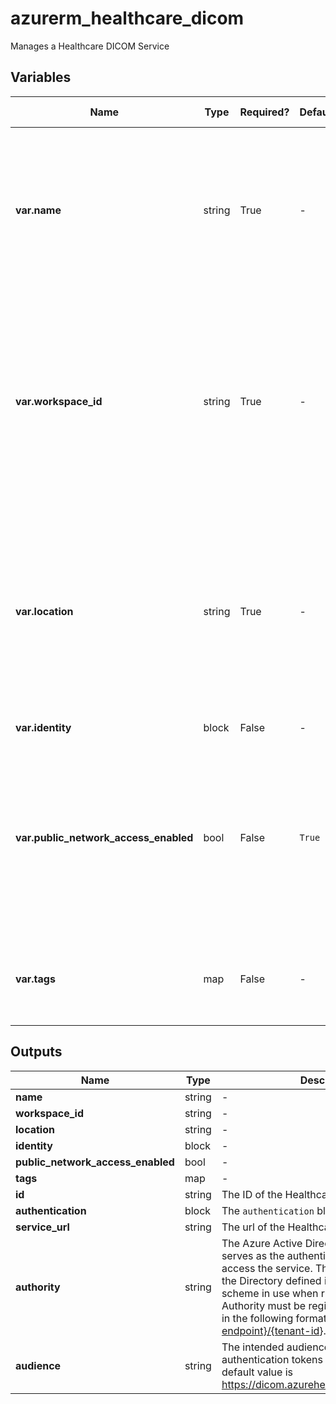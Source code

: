 # azurerm_healthcare_dicom

Manages a Healthcare DICOM Service

## Variables

| Name | Type | Required? | Default  | possible values | Description |
| ---- | ---- | --------- | -------- | ----------- | ----------- |
| **var.name** | string | True | -  |  -  | Specifies the name of the Healthcare DICOM Service. Changing this forces a new Healthcare DICOM Service to be created. | 
| **var.workspace_id** | string | True | -  |  -  | Specifies the id of the Healthcare Workspace where the Healthcare DICOM Service should exist. Changing this forces a new Healthcare DICOM Service to be created. | 
| **var.location** | string | True | -  |  -  | Specifies the Azure Region where the Healthcare DICOM Service should be created. Changing this forces a new Healthcare DICOM Service to be created. | 
| **var.identity** | block | False | -  |  -  | An `identity` block. | 
| **var.public_network_access_enabled** | bool | False | `True`  |  -  | Whether to enabled public networks when data plane traffic coming from public networks while private endpoint is enabled. Defaults to `true`. | 
| **var.tags** | map | False | -  |  -  | A mapping of tags to assign to the Healthcare DICOM Service. | 



## Outputs

| Name | Type | Description |
| ---- | ---- | --------- | 
| **name** | string  | - | 
| **workspace_id** | string  | - | 
| **location** | string  | - | 
| **identity** | block  | - | 
| **public_network_access_enabled** | bool  | - | 
| **tags** | map  | - | 
| **id** | string  | The ID of the Healthcare DICOM Service. | 
| **authentication** | block  | The `authentication` block. | 
| **service_url** | string  | The url of the Healthcare DICOM Services. | 
| **authority** | string  | The Azure Active Directory (tenant) that serves as the authentication authority to access the service. The default authority is the Directory defined in the authentication scheme in use when running Terraform. Authority must be registered to Azure AD and in the following format: <https://{Azure-AD-endpoint}/{tenant-id>}. | 
| **audience** | string  | The intended audience to receive authentication tokens for the service. The default value is <https://dicom.azurehealthcareapis.azure.com> | 